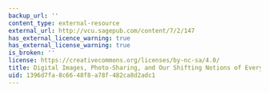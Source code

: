 ```yaml
---
backup_url: ''
content_type: external-resource
external_url: http://vcu.sagepub.com/content/7/2/147
has_external_licence_warning: true
has_external_license_warning: true
is_broken: ''
license: https://creativecommons.org/licenses/by-nc-sa/4.0/
title: Digital Images, Photo-Sharing, and Our Shifting Notions of Everyday Aesthetics
uid: 1396d7fa-8c66-48f8-a78f-482ca8d2adc1
---
```

